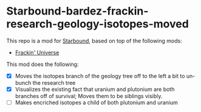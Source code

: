 # Starbound-bardez-frackin-research-geology-isotopes-moved

This repo is a mod for [Starbound](https://playstarbound.com/), based on top of the following mods:
- [Frackin' Universe](https://steamcommunity.com/sharedfiles/filedetails/?id=729480149)

This mod does the following:
- [X] Moves the isotopes branch of the geology tree off to the left a bit to un-bunch the research tree
- [X] Visualizes the existing fact that uranium and plutonium are both branches off of survival; Moves them to be siblings visibly.
- [ ] Makes encriched isotopes a child of both plutonium and uranium